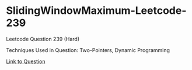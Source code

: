# SlidingWindowMaximum-Leetcode-239

Leetcode Question 239 (Hard)

Techniques Used in Question:
Two-Pointers, Dynamic Programming

[Link to Question](https://leetcode.com/problems/sliding-window-maximum/)
